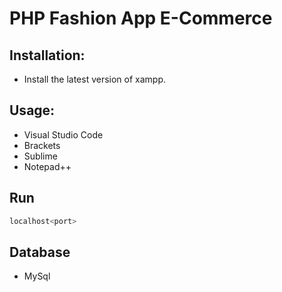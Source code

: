 # PHP Fashion App E-Commerce

## Installation:

-   Install the latest version of xampp.

## Usage:

-   Visual Studio Code 
-   Brackets
-   Sublime
-   Notepad++

## Run

```bash
localhost<port>
```

## Database
-   MySql
